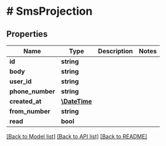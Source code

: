 # # SmsProjection

## Properties

Name | Type | Description | Notes
------------ | ------------- | ------------- | -------------
**id** | **string** |  |
**body** | **string** |  |
**user_id** | **string** |  |
**phone_number** | **string** |  |
**created_at** | [**\DateTime**](\DateTime) |  |
**from_number** | **string** |  |
**read** | **bool** |  |

[[Back to Model list]](../../README#models) [[Back to API list]](../../README#endpoints) [[Back to README]](../../README)
